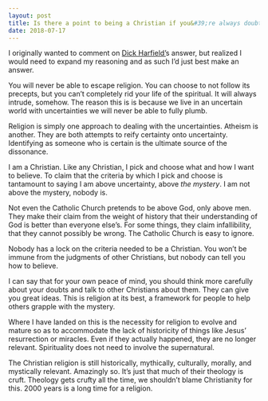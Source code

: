```yaml
---
layout: post
title: Is there a point to being a Christian if you&#39;re always doubting your faith?
date: 2018-07-17
---
```


<p>I originally wanted to comment on <a href="/profile/Dick-Harfield">Dick Harfield’</a>s answer, but realized I would need to expand my reasoning and as such I’d just best make an answer.</p><p>You will never be able to escape religion. You can choose to not follow its precepts, but you can’t completely rid your life of the spiritual. It will always intrude, somehow. The reason this is is because we live in an uncertain world with uncertainties we will never be able to fully plumb.</p><p>Religion is simply one approach to dealing with the uncertainties. Atheism is another. They are both attempts to reify certainty onto uncertainty. Identifying as someone who is certain is the ultimate source of the dissonance.</p><p>I am a Christian. Like any Christian, I pick and choose what and how I want to believe. To claim that the criteria by which I pick and choose is tantamount to saying I am above uncertainty, above <i>the mystery</i>. I am not above the mystery, nobody is.</p><p>Not even the Catholic Church pretends to be above God, only above men. They make their claim from the weight of history that their understanding of God is better than everyone else’s. For some things, they claim infallibility, that they cannot possibly be wrong. The Catholic Church is easy to ignore.</p><p>Nobody has a lock on the criteria needed to be a Christian. You won’t be immune from the judgments of other Christians, but nobody can tell you how to believe.</p><p>I can say that for your own peace of mind, you should think more carefully about your doubts and talk to other Christians about them. They can give you great ideas. This is religion at its best, a framework for people to help others grapple with the mystery.</p><p>Where I have landed on this is the necessity for religion to evolve and mature so as to accommodate the lack of historicity of things like Jesus’ resurrection or miracles. Even if they actually happened, they are no longer relevant. Spirituality does not need to involve the supernatural.</p><p>The Christian religion is still historically, mythically, culturally, morally, and mystically relevant. Amazingly so. It’s just that much of their theology is cruft. Theology gets crufty all the time, we shouldn’t blame Christianity for this. 2000 years is a long time for a religion.</p>
